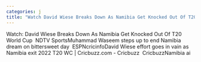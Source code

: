 ```yaml
---
categories: j
title: "Watch David Wiese Breaks Down As Namibia Get Knocked Out Of T20 World Cup  NDTV Sports"
---
```

Watch: David Wiese Breaks Down As Namibia Get Knocked Out Of T20 World Cup&nbsp;&nbsp;NDTV SportsMuhammad Waseem steps up to end Namibia dream on bittersweet day&nbsp;&nbsp;ESPNcricinfoDavid Wiese effort goes in vain as Namibia exit 2022 T20 WC | Cricbuzz.com - Cricbuzz&nbsp;&nbsp;CricbuzzNamibia ai